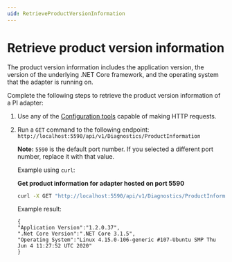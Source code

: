 ```yaml
---
uid: RetrieveProductVersionInformation
---
```


# Retrieve product version information

The product version information includes the application version, the version of the underlying .NET Core framework, and the operating system that the adapter is running on.

Complete the following steps to retrieve the product version information of a PI adapter:

1. Use any of the [Configuration tools](xref:ConfigurationTools) capable of making HTTP requests.
2. Run a `GET` command to the following endpoint: `http://localhost:5590/api/v1/Diagnostics/ProductInformation`

   **Note:** `5590` is the default port number. If you selected a different port number, replace it with that value.

   Example using `curl`:

   **Get product information for adapter hosted on port 5590**

   ```bash
   curl -X GET "http://localhost:5590/api/v1/Diagnostics/ProductInformation
   ```

   Example result:

    ```code
    {
    "Application Version":"1.2.0.37",
    ".Net Core Version":".NET Core 3.1.5",
    "Operating System":"Linux 4.15.0-106-generic #107-Ubuntu SMP Thu Jun 4 11:27:52 UTC 2020"
    }
    ```

